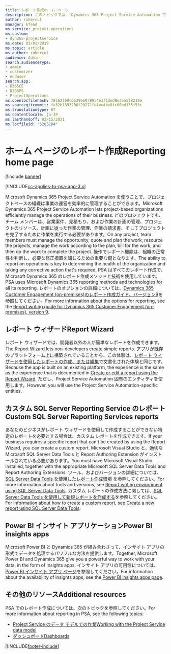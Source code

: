```yaml
---
title: レポート作成ホーム ページ
description: このトピックでは、 Dynamics 365 Project Service Automation でのレポート作成に関する情報へのリンクを提供します。
author: ruhercul
manager: kfend
ms.service: project-operations
ms.custom:
- dyn365-projectservice
ms.date: 03/01/2019
ms.topic: article
ms.author: ruhercul
audience: Admin
search.audienceType:
- admin
- customizer
- enduser
search.app:
- D365CE
- D365PS
- ProjectOperations
ms.openlocfilehash: 78c62f69c6529669789a461f1ded8e3ea5f8219e
ms.sourcegitcommit: fa32b1893286f20271fa4ec4be8fc68bd135f53c
ms.translationtype: HT
ms.contentlocale: ja-JP
ms.lasthandoff: 02/15/2021
ms.locfileid: "5283284"
---
```

# <a name="reporting-home-page"></a><span data-ttu-id="5da6a-103">ホーム ページのレポート作成</span><span class="sxs-lookup"><span data-stu-id="5da6a-103">Reporting home page</span></span>

[!include [banner](../includes/psa-now-project-operations.md)]

[!INCLUDE[cc-applies-to-psa-app-3.x](../includes/cc-applies-to-psa-app-3x.md)]

<span data-ttu-id="5da6a-104">Microsoft Dynamics 365 Project Service Automation を使うことで、プロジェクトベースの組織は事業の運営を効率的に管理することができます。</span><span class="sxs-lookup"><span data-stu-id="5da6a-104">Microsoft Dynamics 365 Project Service Automation lets project-based organizations efficiently manage the operations of their business.</span></span> <span data-ttu-id="5da6a-105">どのプロジェクトでも、チーム メンバーは、営業案件、見積もり、および作業の計画の管理、プロジェクトのリソース、計画に従った作業の管理、作業の請求書、そしてプロジェクトを完了するために作業を実行する必要があります。</span><span class="sxs-lookup"><span data-stu-id="5da6a-105">On any project, team members must manage the opportunity, quote and plan the work, resource the projects, manage the work according to the plan, bill for the work, and then do the work to complete the project.</span></span> <span data-ttu-id="5da6a-106">操作でレポート機能は、組織の正常性を判断し、必要な修正措置を講じるための重要な鍵となります。</span><span class="sxs-lookup"><span data-stu-id="5da6a-106">The ability to report on operations is key to determining the health of the organization and taking any corrective action that's required.</span></span> <span data-ttu-id="5da6a-107">PSA はすべてのレポート作成で、Microsoft Dynamics 365 のレポート作成メソッドと技術を使用しています。</span><span class="sxs-lookup"><span data-stu-id="5da6a-107">PSA uses Microsoft Dynamics 365 reporting methods and technologies for all its reporting.</span></span> <span data-ttu-id="5da6a-108">レポートのオプションの詳細については、[Dynamics 365 Customer Engagement (on-premises)のレポート作成ガイド、バージョン9](https://docs.microsoft.com/dynamics365/customerengagement/on-premises/analytics/reporting-analytics-with-dynamics-365)を参照してください。</span><span class="sxs-lookup"><span data-stu-id="5da6a-108">For more information about the options for reporting, see the [Report writing guide for Dynamics 365 Customer Engagement (on-premises), version 9](https://docs.microsoft.com/dynamics365/customerengagement/on-premises/analytics/reporting-analytics-with-dynamics-365).</span></span>

## <a name="report-wizard"></a><span data-ttu-id="5da6a-109">レポート ウィザード</span><span class="sxs-lookup"><span data-stu-id="5da6a-109">Report Wizard</span></span>

<span data-ttu-id="5da6a-110">レポート ウィザードでは、開発者以外の人が簡単なレポートを作成できます。</span><span class="sxs-lookup"><span data-stu-id="5da6a-110">The Report Wizard lets non-developers create simple reports.</span></span> <span data-ttu-id="5da6a-111">アプリが既存のプラットフォーム上に構築されていることから、この体験は、[レポート ウィザードを使用したレポートの作成、または編集](https://docs.microsoft.com/dynamics365/customerengagement/on-premises/basics/create-edit-copy-report-wizard)で文書化された体験と同じです。</span><span class="sxs-lookup"><span data-stu-id="5da6a-111">Because the app is built on an existing platform, the experience is the same as the experience that is documented in [Create or edit a report using the Report Wizard](https://docs.microsoft.com/dynamics365/customerengagement/on-premises/basics/create-edit-copy-report-wizard).</span></span> <span data-ttu-id="5da6a-112">ただし、Project Service Automation 固有のエンティティを使用します。</span><span class="sxs-lookup"><span data-stu-id="5da6a-112">However, you will use the Project Service Automation-specific entities.</span></span>

## <a name="custom-sql-server-reporting-services-reports"></a><span data-ttu-id="5da6a-113">カスタム SQL Server Reporting Service のレポート</span><span class="sxs-lookup"><span data-stu-id="5da6a-113">Custom SQL Server Reporting Services reports</span></span>

<span data-ttu-id="5da6a-114">あなたのビジネスがレポート ウィザードを使用して作成することができない特定のレポートを必要とする場合は、カスタム レポートを作成できます。</span><span class="sxs-lookup"><span data-stu-id="5da6a-114">If your business requires a specific report that can't be created by using the Report Wizard, you can create a custom report.</span></span> <span data-ttu-id="5da6a-115">Microsoft Visual Studio と、適切な Microsoft SQL Server Data Tools と Report Authoring Extension がインストールされている必要があります。</span><span class="sxs-lookup"><span data-stu-id="5da6a-115">You must have Microsoft Visual Studio installed, together with the appropriate Microsoft SQL Server Data Tools and Report Authoring Extensions.</span></span> <span data-ttu-id="5da6a-116">ツール、およびバージョンの詳細については、[SQL Server Data Tools を使用したレポート作成環境](https://docs.microsoft.com/dynamics365/customerengagement/on-premises/analytics/report-writing-environment-using-sql-server-data-tools) を参照してください。</span><span class="sxs-lookup"><span data-stu-id="5da6a-116">For more information about tools and versions, see [Report writing environment using SQL Server Data Tools](https://docs.microsoft.com/dynamics365/customerengagement/on-premises/analytics/report-writing-environment-using-sql-server-data-tools).</span></span> <span data-ttu-id="5da6a-117">カスタム レポートの作成方法に関しては、[SQL Server Data Tools を使用して新規レポートを作成する](https://docs.microsoft.com/dynamics365/customerengagement/on-premises/analytics/create-a-new-report-using-sql-server-data-tools)を参照してください。</span><span class="sxs-lookup"><span data-stu-id="5da6a-117">For information about how to create a custom report, see [Create a new report using SQL Server Data Tools](https://docs.microsoft.com/dynamics365/customerengagement/on-premises/analytics/create-a-new-report-using-sql-server-data-tools).</span></span>

## <a name="power-bi-insights-apps"></a><span data-ttu-id="5da6a-118">Power BI インサイト アプリケーション</span><span class="sxs-lookup"><span data-stu-id="5da6a-118">Power BI insights apps</span></span>

<span data-ttu-id="5da6a-119">Microsoft Power BI と Dynamics 365 が組み合わさって、インサイト アプリの形式でデータを処理するパワフルな方法を提供します。</span><span class="sxs-lookup"><span data-stu-id="5da6a-119">Together, Microsoft Power BI and Dynamics 365 give you a powerful way to work with your data, in the form of insights apps.</span></span> <span data-ttu-id="5da6a-120">インサイト アプリの可用性については、[Power BI インサイト アプリ ページ](https://powerbi.microsoft.com/power-bi-insights-apps/)を参照してください。</span><span class="sxs-lookup"><span data-stu-id="5da6a-120">For information about the availability of insights apps, see the [Power BI insights apps page](https://powerbi.microsoft.com/power-bi-insights-apps/).</span></span>


## <a name="additional-resources"></a><span data-ttu-id="5da6a-121">その他のリソース</span><span class="sxs-lookup"><span data-stu-id="5da6a-121">Additional resources</span></span>
<span data-ttu-id="5da6a-122">PSA でのレポート作成については、次のトピックを参照してください。</span><span class="sxs-lookup"><span data-stu-id="5da6a-122">For more information about reporting in PSA, see the following topics:</span></span>

- [<span data-ttu-id="5da6a-123">Project Service のデータ モデルでの作業</span><span class="sxs-lookup"><span data-stu-id="5da6a-123">Working with the Project Service data model</span></span>](reports-working-project-service-data-model.md)
- [<span data-ttu-id="5da6a-124">ダッシュボード</span><span class="sxs-lookup"><span data-stu-id="5da6a-124">Dashboards</span></span>](reports-dashboards.md)



[!INCLUDE[footer-include](../includes/footer-banner.md)]